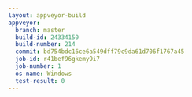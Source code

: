 ```yaml
---
layout: appveyor-build
appveyor:
  branch: master
  build-id: 24334150
  build-number: 214
  commit: bd754bdc16ce6a549dff79c9da61d706f1767a45
  job-id: r41bef96gkemy9i7
  job-number: 1
  os-name: Windows
  test-result: 0
---
```

